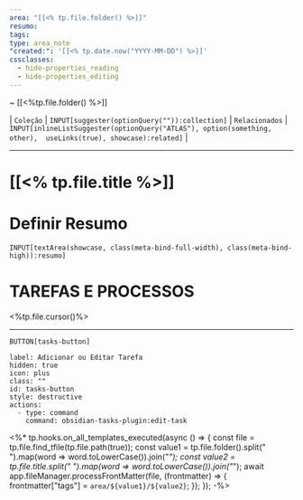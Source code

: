 ```yaml
---
area: "[[<% tp.file.folder() %>]]"
resumo: 
tags: 
type: area_note
"created:": '[[<% tp.date.now("YYYY-MM-DD") %>]]'
cssclasses:
  - hide-properties_reading
  - hide-properties_editing
---
```


~ [[<%tp.file.folder() %>]] 

| `Coleção` | `INPUT[suggester(optionQuery("")):collection]`   | `Relacionados` | `INPUT[inlineListSuggester(optionQuery("ATLAS"), option(something, other),  useLinks(true), showcase):related]`  |

---
# [[<% tp.file.title %>]] 


# Definir Resumo 
`INPUT[textArea(showcase, class(meta-bind-full-width), class(meta-bind-high)):resumo]`


# TAREFAS E PROCESSOS

<%tp.file.cursor()%>

---
 `BUTTON[tasks-button]`     

```meta-bind-button
label: Adicionar ou Editar Tarefa 
hidden: true
icon: plus
class: ""
id: tasks-button
style: destructive
actions:
  - type: command
    command: obsidian-tasks-plugin:edit-task
```








<%* tp.hooks.on_all_templates_executed(async () => { const file = tp.file.find_tfile(tp.file.path(true)); const value1 = tp.file.folder().split(" ").map(word => word.toLowerCase()).join("_"); const value2 = tp.file.title.split(" ").map(word => word.toLowerCase()).join("_"); await app.fileManager.processFrontMatter(file, (frontmatter) => { frontmatter["tags"] = `area/${value1}/${value2}`; }); }); -%>